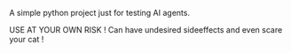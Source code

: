 A simple python project just for testing AI agents.

USE AT YOUR OWN RISK !
Can have undesired sideeffects and even scare your cat !
